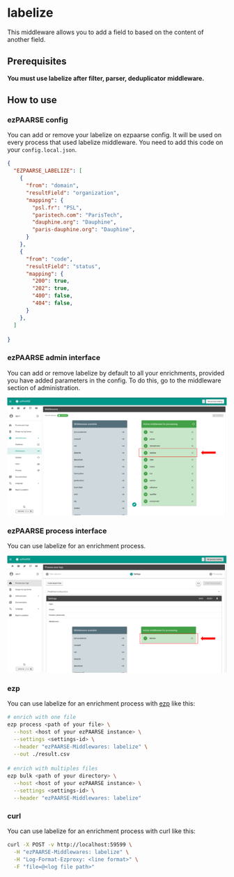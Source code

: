 # labelize

This middleware allows you to add a field to based on the content of another field.

## Prerequisites

**You must use labelize after filter, parser, deduplicator middleware.**

## How to use

### ezPAARSE config

You can add or remove your labelize on ezpaarse config. It will be used on every process that used labelize middleware. You need to add this code on your `config.local.json`.

```json
{
  "EZPAARSE_LABELIZE": [
    {
      "from": "domain",
      "resultField": "organization",
      "mapping": {
        "psl.fr": "PSL",
        "paristech.com": "ParisTech",
        "dauphine.org": "Dauphine",
        "paris-dauphine.org": "Dauphine",
      }
    },
    {
      "from": "code",
      "resultField": "status",
      "mapping": {
        "200": true,
        "202": true,
        "400": false,
        "404": false,
      }
    },
  ]
  
}
```

### ezPAARSE admin interface

You can add or remove labelize by default to all your enrichments, provided you have added parameters in the config. To do this, go to the middleware section of administration.

![image](./docs/admin-interface.png)

### ezPAARSE process interface

You can use labelize for an enrichment process.

![image](./docs/process-interface.png)

### ezp

You can use labelize for an enrichment process with [ezp](https://github.com/ezpaarse-project/node-ezpaarse) like this:

```bash
# enrich with one file
ezp process <path of your file> \
  --host <host of your ezPAARSE instance> \
  --settings <settings-id> \
  --header "ezPAARSE-Middlewares: labelize" \
  --out ./result.csv

# enrich with multiples files
ezp bulk <path of your directory> \
  --host <host of your ezPAARSE instance> \
  --settings <settings-id> \
  --header "ezPAARSE-Middlewares: labelize" 

```

### curl

You can use labelize for an enrichment process with curl like this:

```bash
curl -X POST -v http://localhost:59599 \
  -H "ezPAARSE-Middlewares: labelize" \
  -H "Log-Format-Ezproxy: <line format>" \
  -F "file=@<log file path>"

```


